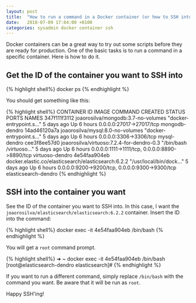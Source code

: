```yaml
---
layout: post
title:  "How to run a command in a Docker container (or how to SSH into a Docker container)"
date:   2018-07-09 17:04:00 +0100
categories: sysadmin docker container ssh
---
```


Docker containers can be a great way to try out some scripts before they are ready for production. One of the basic tasks is to run a command in a specific container. Here is how to do it.

## Get the ID of the container you want to SSH into

{% highlight shell%}
docker ps
{% endhighlight %}

You should get something like this:

{% highlight shell%}
CONTAINER ID        IMAGE                                                 COMMAND                  CREATED             STATUS              PORTS                                            NAMES
347f111f3112        joaorosilva/mongodb:3.7-no-volumes                    "docker-entrypoint.s…"   5 days ago          Up 6 hours          0.0.0.0:27017->27017/tcp                         mongodb-dendro
14ad46120a7a        joaorosilva/mysql:8.0-no-volumes                      "docker-entrypoint.s…"   5 days ago          Up 6 hours          0.0.0.0:3306->3306/tcp                           mysql-dendro
cee3f8ee57d0        joaorosilva/virtuoso:7.2.4-for-dendro-0.3             "/bin/bash /virtuoso…"   5 days ago          Up 6 hours          0.0.0.0:1111->1111/tcp, 0.0.0.0:8890->8890/tcp   virtuoso-dendro
4e54faa904eb        docker.elastic.co/elasticsearch/elasticsearch:6.2.2   "/usr/local/bin/dock…"   5 days ago          Up 6 hours          0.0.0.0:9200->9200/tcp, 0.0.0.0:9300->9300/tcp   elasticsearch-dendro
{% endhighlight %}

## SSH into the container you want

See the ID of the container you want to SSH into. In this case, I want the `joaorosilva/elasticsearch/elasticsearch:6.2.2` container. Insert the ID into the command:

{% highlight shell%}
docker exec -it 4e54faa904eb /bin/bash
{% endhighlight %}

You will get a `root` command prompt.

{% highlight shell%}
➜  ~ docker exec -it 4e54faa904eb /bin/bash
[root@elasticsearch-dendro elasticsearch]#
{% endhighlight %}

If you want to run a different command, simply replace `/bin/bash` with the command you want. Be aware that it will be run as `root`.

Happy SSH'ing!
